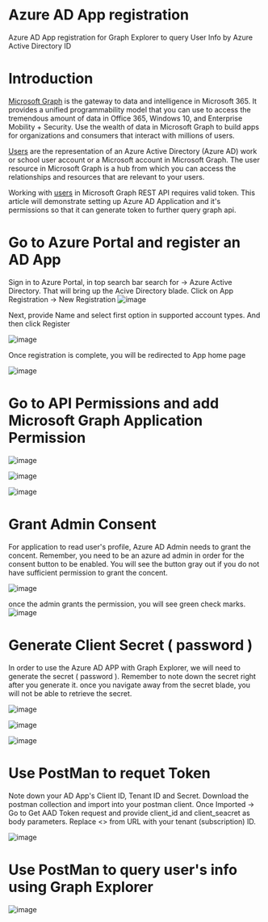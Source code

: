 # Azure AD App registration
Azure AD App registration for Graph Explorer to query User Info by Azure Active Directory ID

# Introduction
[Microsoft Graph](https://docs.microsoft.com/en-us/graph/overview) is the gateway to data and intelligence in Microsoft 365. It provides a unified programmability model that you can use to access the tremendous amount of data in Office 365, Windows 10, and Enterprise Mobility + Security. Use the wealth of data in Microsoft Graph to build apps for organizations and consumers that interact with millions of users.

[Users](https://docs.microsoft.com/en-us/graph/azuread-users-concept-overview) are the representation of an Azure Active Directory (Azure AD) work or school user account or a Microsoft account in Microsoft Graph. The user resource in Microsoft Graph is a hub from which you can access the relationships and resources that are relevant to your users.

Working with [users](https://docs.microsoft.com/en-us/graph/api/resources/users?view=graph-rest-1.0) in Microsoft Graph REST API requires valid token. This article will demonstrate setting up Azure AD Application and it's permissions so that it can generate token to further query graph api.

# Go to Azure Portal and register an AD App

Sign in to Azure Portal, in top search bar search for -> Azure Active Directory. That will bring up the Acive Directory blade.
Click on App Registration -> New Registration
![image](https://github.com/mauliksoni/azuread-app-registration/blob/master/img/step1.png)

Next, provide Name and select first option in supported account types. And then click Register

![image](https://github.com/mauliksoni/azuread-app-registration/blob/master/img/step2a.png)

Once registration is complete, you will be redirected to App home page

![image](https://github.com/mauliksoni/azuread-app-registration/blob/master/img/step3.png)

# Go to API Permissions and add Microsoft Graph Application Permission

![image](https://github.com/mauliksoni/azuread-app-registration/blob/master/img/step4.png)

![image](https://github.com/mauliksoni/azuread-app-registration/blob/master/img/step5.png)

![image](https://github.com/mauliksoni/azuread-app-registration/blob/master/img/step6.png)

# Grant Admin Consent
For application to read user's profile, Azure AD Admin needs to grant the concent. Remember, you need to be an azure ad admin in order for the consent button to be enabled. You will see the button gray out if you do not have sufficient permission to grant the concent.

![image](https://github.com/mauliksoni/azuread-app-registration/blob/master/img/step7.png)

once the admin grants the permission, you will see green check marks.
![image](https://github.com/mauliksoni/azuread-app-registration/blob/master/img/step8.png)

# Generate Client Secret ( password ) 
In order to use the Azure AD APP with Graph Explorer, we will need to generate the secret ( password ). Remember to note down the secret right after you generate it. once you navigate away from the secret blade, you will not be able to retrieve the secret.

![image](https://github.com/mauliksoni/azuread-app-registration/blob/master/img/step9.png)

![image](https://github.com/mauliksoni/azuread-app-registration/blob/master/img/step10.png)

![image](https://github.com/mauliksoni/azuread-app-registration/blob/master/img/step11.png)

# Use PostMan to requet Token
Note down your AD App's Client ID, Tenant ID and Secret. Download the postman collection and import into your postman client.
Once Imported -> Go to Get AAD Token request and provide client_id and client_seacret as body parameters. Replace <<subscriptionid>> from URL with your tenant (subscription) ID.

![image](https://github.com/mauliksoni/azuread-app-registration/blob/master/img/Step12.png)

# Use PostMan to query user's info using Graph Explorer

![image](https://github.com/mauliksoni/azuread-app-registration/blob/master/img/Step13.png)

